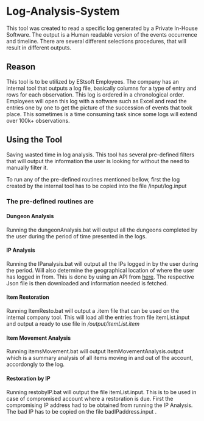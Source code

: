 # Log-Analysis-System
This tool was created to read a specific log generated by a Private In-House Software. The output is a Human readable version of the events occurrence and timeline. There are several different selections procedures, that will result in different outputs.

## Reason
This tool is to be utilized by EStsoft Employees. The company has an internal tool that outputs a log file, basically columns for a type of entry and rows for each observation. This log is ordered in a chronological order. Employees will open this log with a software such as Excel and read the entries one by one to get the picture of the succession of events that took place. This sometimes is a time consuming task since some logs will extend over 100k+ observations.

## Using the Tool
Saving wasted time in log analysis. This tool has several pre-defined filters that will output the information the user is looking for without the need to manually filter it. 

To run any of the pre-defined routines mentioned bellow, first the log created by the internal tool has to be copied into the file /input/log.input


### The pre-defined routines are

#### Dungeon Analysis
Running the dungeonAnalysis.bat will output all the dungeons completed by the user during the period of time presented in the logs.

#### IP Analysis
Running the IPanalysis.bat will output all the IPs logged in by the user during the period. Will also determine the geographical location of where the user has logged in from. This is done by using an API from [here](http://www.freegeoip.net/json). The respective Json file is then downloaded and information needed is fetched.

#### Item Restoration
Running ItemResto.bat will output a .item file that can be used on the internal company tool. This will load all the entries from file itemList.input and output a ready to use file in */output/itemList.item*

#### Item Movement Analysis
Running itemsMovement.bat will output ItemMovementAnalysis.output which is a summary analysis of all items moving in and out of the account, accordongly to the log. 

#### Restoration by IP
Running restobyIP.bat will output the file itemList.input. This is to be used in case of compromised account where a restoration is due. First the compromising IP address had to be obtained from running the IP Analysis. The bad IP has to be copied on the file badIPaddress.input .

